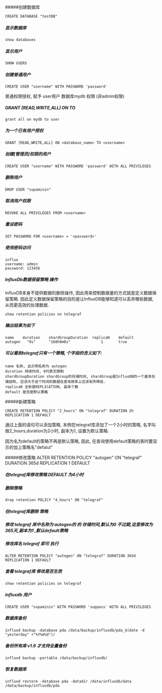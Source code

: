 #####创建数据库
```
CREATE DATABASE "testDB"
```
##### 显示数据库
```
show databases
```

##### 显示用户
```
SHOW USERS
```

##### 创建普通用户
```
CREATE USER "username" WITH PASSWORD 'password'
```

普通权限授权, 赋予 user用户 数据库mydb 权限 (非admin权限)
##### GRANT [READ,WRITE,ALL] ON TO 
```
grant all on mydb to user
```

##### 为一个已有用户授权
```
GRANT [READ,WRITE,ALL] ON <database_name> TO <username>
```

##### 创建[管理员]权限的用户
```
CREATE USER "username" WITH PASSWORD 'password' WITH ALL PRIVILEGES
```
##### 删除用户
```
DROP USER "supaminin"
```

##### 取消用户权限
```
REVOKE ALL PRIVILEGES FROM <username>
```

##### 重设密码
```
SET PASSWORD FOR <username> = '<password>'
```


##### 使用密码访问
```
influx
username: admin
password: 123456 
```

##### InfluxDb数据保留策略 操作
InfluxDB本身不提供数据的删除操作, 因此用来控制数据量的方式就是定义数据保留策略.
因此定义数据保留策略的目的是让InfluxDB能够知道可以丢弃哪些数据, 从而更高效的处理数据.
```
show retention policies on telegraf
```
##### 输出结果为如下
```
name	duration	shardGroupDuration	replicaN	default
autogen	  "0s"	    "168h0m0s"	            1	    true
```
##### 可以看到telegraf只有一个策略, 个字段的含义如下:
```
name 名称, 此示例名称为 autogen
duration 持续时间, 0代表无限制
shardGroupDuration shardGroup的存储时间, shardGroup是InfluxDB的一个基本存储结构, 应该大于这个时间的数据在查询效率上应该有所降低.
replicaN 全称是REPLICATION, 副本个数
default 是否是默认策略
```
#####新建策略
```
CREATE RETENTION POLICY "2_hours" ON "telegraf" DURATION 2h REPLICATION 1 DEFAULT
```
通过上面的语句可以添加策略, 本例在telegraf库添加了一个2小时的策略, 名字叫做2_hours,duration为2小时, 副本为1, 设置为默认策略.

因为名为default的策略不再是默认策略, 因此, 在查询使用default策略的表时要显示的加上策略名"defalut"

#####修改策略
ALTER RETENTION POLICY "autogen" ON "telegraf" DURATION 365d REPLICATION 1 DEFAULT
##### 在telegraf库修改策略 DEFAULT 为4小时

##### 删除策略 
```
drop retention POLICY "4_hours" ON "telegraf"
```
##### 在telegraf库删除  策略 


##### 修改 telegraf 库中名称为 autogen的 的 存储时间,默认为0 不过期,这里修改为365天,副本为1 ,默认default策略
##### 修改库名 telegraf 即可 执行
```
ALTER RETENTION POLICY "autogen" ON "telegraf" DURATION 365d REPLICATION 1 DEFAULT
```

##### 查看 telegraf库 修改是否生效
```
show retention policies on telegraf
```


##### influxdb 用户
```
CREATE USER "supaminin" WITH PASSWORD 'suppass' WITH ALL PRIVILEGES
```

##### 数据库备份
```
influxd backup -database pda /data/backup/influxdb/pda_$(date -d "yesterday" +"%Y%m%d")/
```

##### 备份所有库 v1.6 才支持全量备份
```
influxd backup -portable /data/backup/influxdb/
```

##### 恢复数据库
```
influxd restore -database pda -datadir /data/influxdb/data /data/backup/influxdb/pda
```
